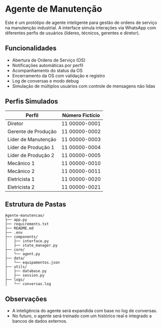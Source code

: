 # Agente de Manutenção

Este é um protótipo de agente inteligente para gestão de ordens de serviço na manutenção industrial. A interface simula interações via WhatsApp com diferentes perfis de usuários (líderes, técnicos, gerentes e diretor).

## Funcionalidades

- Abertura de Ordens de Serviço (OS)
- Notificações automáticas por perfil
- Acompanhamento do status da OS
- Encerramento da OS com validação e registro
- Log de conversas e modo debug
- Simulação de múltiplos usuários com controle de mensagens não lidas

## Perfis Simulados

| Perfil               | Número Fictício  |
|----------------------|------------------|
| Diretor              | 11 00000-0001    |
| Gerente de Produção  | 11 00000-0002    |
| Líder de Manutenção  | 11 00000-0003    |
| Líder de Produção 1  | 11 00000-0004    |
| Líder de Produção 2  | 11 00000-0005    |
| Mecânico 1           | 11 00000-0010    |
| Mecânico 2           | 11 00000-0011    |
| Eletricista 1        | 11 00000-0020    |
| Eletricista 2        | 11 00000-0021    |

## Estrutura de Pastas

```
Agente-manutencao/
├── app.py
├── requirements.txt
├── README.md
├── .env
├── components/
│   ├── interface.py
│   ├── state_manager.py
├── core/
│   └── agent.py
├── data/
│   └── equipamentos.json
├── utils/
│   ├── database.py
│   ├── session.py
├── logs/
│   └── conversas.log
```

## Observações

- A inteligência do agente será expandida com base no log de conversas.
- No futuro, o agente será treinado com um histórico real e integrado a bancos de dados externos.
